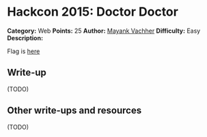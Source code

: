 # Hackcon 2015: Doctor Doctor

**Category:** Web
**Points:** 25
**Author:** [Mayank Vachher](https://github.com/mvachher)
**Difficulty:** Easy
**Description:** 

Flag is [here](http://hackcon.in:8080/level8/)

## Write-up

(TODO)

## Other write-ups and resources

(TODO)
